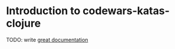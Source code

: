 # Introduction to codewars-katas-clojure

TODO: write [great documentation](http://jacobian.org/writing/what-to-write/)
